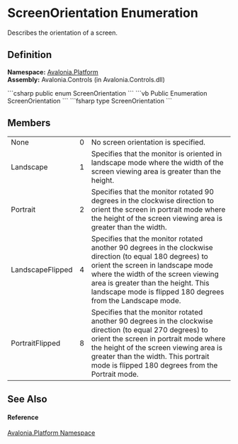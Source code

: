 # ScreenOrientation Enumeration


Describes the orientation of a screen.



## Definition
**Namespace:** <a href="N_Avalonia_Platform">Avalonia.Platform</a>  
**Assembly:** Avalonia.Controls (in Avalonia.Controls.dll)

<Tabs groupId="api-code-preview">
<TabItem value="csharp" label="C#">
```csharp
public enum ScreenOrientation
```
</TabItem>
<TabItem value="vb" label="VB">
```vb
Public Enumeration ScreenOrientation
```
</TabItem>
<TabItem value="fsharp" label="F#">
```fsharp
type ScreenOrientation
```
</TabItem>
</Tabs>



## Members
<table>
<tr>
<td>None</td>
<td>0</td>
<td>No screen orientation is specified.</td>
</tr>
<tr>
<td>Landscape</td>
<td>1</td>
<td>Specifies that the monitor is oriented in landscape mode where the width of the screen viewing area is greater than the height.</td>
</tr>
<tr>
<td>Portrait</td>
<td>2</td>
<td>Specifies that the monitor rotated 90 degrees in the clockwise direction to orient the screen in portrait mode where the height of the screen viewing area is greater than the width.</td>
</tr>
<tr>
<td>LandscapeFlipped</td>
<td>4</td>
<td>Specifies that the monitor rotated another 90 degrees in the clockwise direction (to equal 180 degrees) to orient the screen in landscape mode where the width of the screen viewing area is greater than the height. This landscape mode is flipped 180 degrees from the Landscape mode.</td>
</tr>
<tr>
<td>PortraitFlipped</td>
<td>8</td>
<td>Specifies that the monitor rotated another 90 degrees in the clockwise direction (to equal 270 degrees) to orient the screen in portrait mode where the height of the screen viewing area is greater than the width. This portrait mode is flipped 180 degrees from the Portrait mode.</td>
</tr>
</table>

## See Also


#### Reference
<a href="N_Avalonia_Platform">Avalonia.Platform Namespace</a>  

